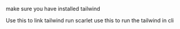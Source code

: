 make sure you have installed tailwind
<link rel="stylesheet" href="src/output.css">  Use this to link tailwind
run scarlet              use this to run the tailwind in cli